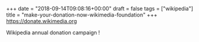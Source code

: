 +++
date = "2018-09-14T09:08:16+00:00"
draft = false
tags = ["wikipedia"]
title = "make-your-donation-now-wikimedia-foundation"
+++
https://donate.wikimedia.org

Wikipedia annual donation campaign !
